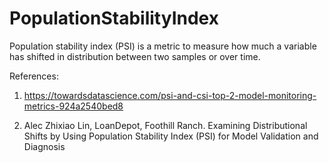 # PopulationStabilityIndex
Population stability index (PSI) is a metric to measure how much a variable has shifted in distribution between two samples or over time.

References:

1. https://towardsdatascience.com/psi-and-csi-top-2-model-monitoring-metrics-924a2540bed8

2. Alec Zhixiao Lin, LoanDepot, Foothill Ranch. Examining Distributional Shifts by Using Population Stability Index (PSI) for Model Validation and Diagnosis
